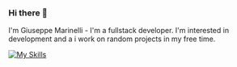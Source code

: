 ### Hi there 👋
I'm Giuseppe Marinelli - I'm a fullstack developer. I'm interested in development and a i work on random projects in my free time.

[![My Skills](https://skillicons.dev/icons?i=js,ts,html,css,vue,bootstrap,nuxtjs,react,nodejs,redis,express,postgres,mysql,vscode,linux)](https://skillicons.dev)
<!--
**TheMilion/TheMilion** is a ✨ _special_ ✨ repository because its `README.md` (this file) appears on your GitHub profile.

Here are some ideas to get you started:

- 🔭 I’m currently working on ...
- 🌱 I’m currently learning ...
- 👯 I’m looking to collaborate on ...
- 🤔 I’m looking for help with ...
- 💬 Ask me about ...
- 📫 How to reach me: ...
- 😄 Pronouns: ...
- ⚡ Fun fact: ...
-->
